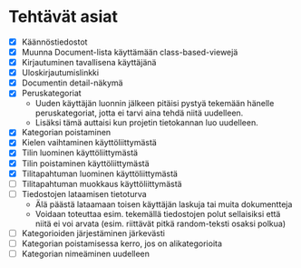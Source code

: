 # Tehtävät asiat

* [x] Käännöstiedostot
* [x] Muunna Document-lista käyttämään class-based-viewejä
* [x] Kirjautuminen tavallisena käyttäjänä
* [x] Uloskirjautumislinkki
* [x] Documentin detail-näkymä
* [x] Peruskategoriat
  - Uuden käyttäjän luonnin jälkeen pitäisi pystyä tekemään hänelle
    peruskategoriat, jotta ei tarvi aina tehdä niitä uudelleen.
  - Lisäksi tämä auttaisi kun projetin tietokannan luo uudelleen.
* [x] Kategorian poistaminen
* [x] Kielen vaihtaminen käyttöliittymästä
* [x] Tilin luominen käyttöliittymästä
* [x] Tilin poistaminen käyttöliittymästä
* [x] Tilitapahtuman luominen käyttöliittymästä
* [ ] Tilitapahtuman muokkaus käyttöliittymästä
* [ ] Tiedostojen lataamisen tietoturva
  - Älä päästä lataamaan toisen käyttäjän laskuja tai muita dokumentteja
  - Voidaan toteuttaa esim. tekemällä tiedostojen polut sellaisiksi
    että niitä ei voi arvata (esim. riittävät pitkä random-teksti
    osaksi polkua)
* [ ] Kategorioiden järjestäminen järkevästi
* [ ] Kategorian poistamisessa kerro, jos on alikategorioita
* [ ] Kategorian nimeäminen uudelleen
